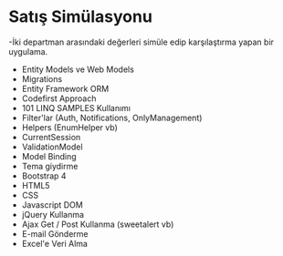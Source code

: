 # Satış Simülasyonu 

-İki departman arasındaki değerleri simüle edip karşılaştırma yapan bir uygulama.


- Entity Models ve Web Models 
- Migrations
- Entity Framework ORM
- Codefirst Approach
- 101 LINQ SAMPLES Kullanımı 
- Filter'lar (Auth, Notifications, OnlyManagement) 
- Helpers (EnumHelper vb) 
- CurrentSession 
- ValidationModel 
- Model Binding 
- Tema giydirme 
- Bootstrap 4 
- HTML5 
- CSS 
- Javascript DOM 
- jQuery Kullanma
- Ajax Get / Post Kullanma (sweetalert vb) 
- E-mail Gönderme 
- Excel'e Veri Alma
